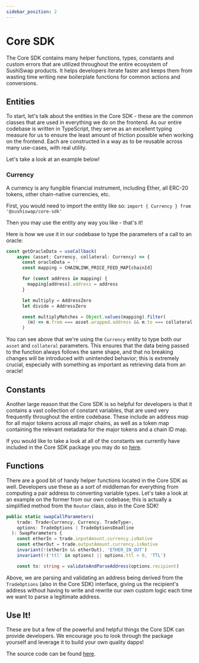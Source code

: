 ```yaml
---
sidebar_position: 2
---
```


# Core SDK

The Core SDK contains many helper functions, types, constants and custom errors that are utilized throughout the entire ecosystem of SushiSwap products. It helps developers iterate faster and keeps them from wasting time writing new boilerplate functions for common actions and conversions.

## Entities

To start, let's talk about the entities in the Core SDK - these are the common classes that are used in everything we do on the frontend. As our entire codebase is written in TypeScript, they serve as an excellent typing measure for us to ensure the least amount of friction possible when working on the frontend. Each are constructed in a way as to be reusable across many use-cases, with real utility.

Let's take a look at an example below!

### Currency

A currency is any fungible financial instrument, including Ether, all ERC-20 tokens, other chain-native currencies, etc.

First, you would need to import the entity like so: `import { Currency } from '@sushiswap/core-sdk'`

Then you may use the entity any way you like - that's it!

Here is how we use it in our codebase to type the parameters of a call to an oracle:

```typescript
const getOracleData = useCallback(
    async (asset: Currency, collateral: Currency) => {
      const oracleData = ''
      const mapping = CHAINLINK_PRICE_FEED_MAP[chainId]

      for (const address in mapping) {
        mapping[address].address = address
      }

      let multiply = AddressZero
      let divide = AddressZero

      const multiplyMatches = Object.values(mapping).filter(
        (m) => m.from === asset.wrapped.address && m.to === collateral.wrapped.address
      )
```

You can see above that we're using the `Currency` entity to type both our `asset` and `collateral` parameters. This ensures that the data being passed to the function always follows the same shape, and that no breaking changes will be introduced with unintended behavior; this is extremely crucial, especially with something as important as retrieving data from an oracle!

## Constants

Another large reason that the Core SDK is so helpful for developers is that it contains a vast collection of constant variables, that are used very frequently throughout the entire codebase. These include an address map for all major tokens across all major chains, as well as a token map containing the relevant metadata for the major tokens and a chain ID map.

If you would like to take a look at all of the constants we currently have included in the Core SDK package you may do so [here](https://github.com/sushiswap/sdk/tree/canary/packages/core-sdk/src/constants).

## Functions

There are a good bit of handy helper functions located in the Core SDK as well. Developers use these as a sort of middleman for everything from computing a pair address to converting variable types. Let's take a look at an example on the former from our own codebase; this is actually a simplified method from the `Router` class, also in the Core SDK!

```typescript
public static swapCallParameters(
    trade: Trade<Currency, Currency, TradeType>,
    options: TradeOptions | TradeOptionsDeadline
  ): SwapParameters {
    const etherIn = trade.inputAmount.currency.isNative
    const etherOut = trade.outputAmount.currency.isNative
    invariant(!(etherIn && etherOut), 'ETHER_IN_OUT')
    invariant(!('ttl' in options) || options.ttl > 0, 'TTL')

    const to: string = validateAndParseAddress(options.recipient)
```

Above, we are parsing and validating an address being derived from the `TradeOptions` (also in the Core SDK) interface, giving us the recipient's address without having to write and rewrite our own custom logic each time we want to parse a legitimate address.

## Use It!

These are but a few of the powerful and helpful things the Core SDK can provide developers. We encourage you to look through the package yourself and leverage it to build your own quality dapps!

The source code can be found [here](https://github.com/sushiswap/sdk/tree/canary/packages/core-sdk).
